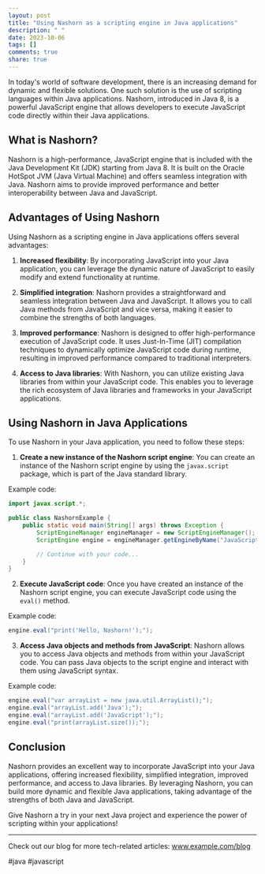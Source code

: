 ```yaml
---
layout: post
title: "Using Nashorn as a scripting engine in Java applications"
description: " "
date: 2023-10-06
tags: []
comments: true
share: true
---
```


In today's world of software development, there is an increasing demand for dynamic and flexible solutions. One such solution is the use of scripting languages within Java applications. Nashorn, introduced in Java 8, is a powerful JavaScript engine that allows developers to execute JavaScript code directly within their Java applications.

## What is Nashorn?

Nashorn is a high-performance, JavaScript engine that is included with the Java Development Kit (JDK) starting from Java 8. It is built on the Oracle HotSpot JVM (Java Virtual Machine) and offers seamless integration with Java. Nashorn aims to provide improved performance and better interoperability between Java and JavaScript.

## Advantages of Using Nashorn

Using Nashorn as a scripting engine in Java applications offers several advantages:

1. **Increased flexibility**: By incorporating JavaScript into your Java application, you can leverage the dynamic nature of JavaScript to easily modify and extend functionality at runtime.

2. **Simplified integration**: Nashorn provides a straightforward and seamless integration between Java and JavaScript. It allows you to call Java methods from JavaScript and vice versa, making it easier to combine the strengths of both languages.

3. **Improved performance**: Nashorn is designed to offer high-performance execution of JavaScript code. It uses Just-In-Time (JIT) compilation techniques to dynamically optimize JavaScript code during runtime, resulting in improved performance compared to traditional interpreters.

4. **Access to Java libraries**: With Nashorn, you can utilize existing Java libraries from within your JavaScript code. This enables you to leverage the rich ecosystem of Java libraries and frameworks in your JavaScript applications.

## Using Nashorn in Java Applications

To use Nashorn in your Java application, you need to follow these steps:

1. **Create a new instance of the Nashorn script engine**: You can create an instance of the Nashorn script engine by using the `javax.script` package, which is part of the Java standard library.

Example code:
```java
import javax.script.*;

public class NashornExample {
    public static void main(String[] args) throws Exception {
        ScriptEngineManager engineManager = new ScriptEngineManager();
        ScriptEngine engine = engineManager.getEngineByName("JavaScript");

        // Continue with your code...
    }
}
```

2. **Execute JavaScript code**: Once you have created an instance of the Nashorn script engine, you can execute JavaScript code using the `eval()` method.

Example code:
```java
engine.eval("print('Hello, Nashorn!');");
```

3. **Access Java objects and methods from JavaScript**: Nashorn allows you to access Java objects and methods from within your JavaScript code. You can pass Java objects to the script engine and interact with them using JavaScript syntax.

Example code:
```java
engine.eval("var arrayList = new java.util.ArrayList();");
engine.eval("arrayList.add('Java');");
engine.eval("arrayList.add('JavaScript');");
engine.eval("print(arrayList.size());");
```

## Conclusion

Nashorn provides an excellent way to incorporate JavaScript into your Java applications, offering increased flexibility, simplified integration, improved performance, and access to Java libraries. By leveraging Nashorn, you can build more dynamic and flexible Java applications, taking advantage of the strengths of both Java and JavaScript.

Give Nashorn a try in your next Java project and experience the power of scripting within your applications!

----------

Check out our blog for more tech-related articles: www.example.com/blog

#java #javascript